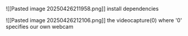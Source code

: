 ![[Pasted image 20250426211958.png]]
install dependencies

![[Pasted image 20250426212106.png]]
the videocapture(0) where '0' specifies our own webcam